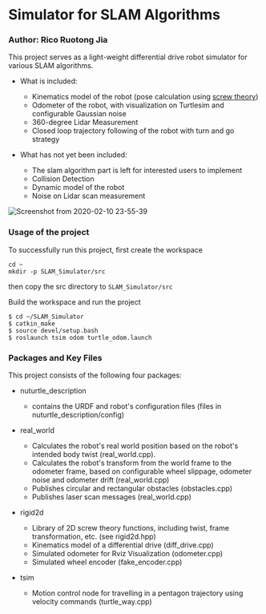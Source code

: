 # Simulator for SLAM Algorithms

### Author: Rico Ruotong Jia

This project serves as a light-weight differential drive robot simulator for various SLAM algorithms. 

- What is included:
    - Kinematics model of the robot (pose calculation using [screw theory](https://en.wikipedia.org/wiki/Screw_theory))
    - Odometer of the robot, with visualization on Turtlesim and configurable Gaussian noise 
    - 360-degree Lidar Measurement 
    - Closed loop trajectory following of the robot with turn and go strategy
    
- What has not yet been included: 
    - The slam algorithm part is left for interested users to implement
    - Collision Detection
    - Dynamic model of the robot
    - Noise on Lidar scan measurement 

![Screenshot from 2020-02-10 23-55-39](https://user-images.githubusercontent.com/39393023/74294928-16bece00-4d05-11ea-9538-5effafc6b0f5.png)
### Usage of the project 

To successfully run this project, first create the workspace
``` 
cd ~ 
mkdir -p SLAM_Simulator/src  
```

then copy the src directory to ```SLAM_Simulator/src```

Build the workspace and run the project 
```
$ cd ~/SLAM_Simulator 
$ catkin_make
$ source devel/setup.bash
$ roslaunch tsim odom turtle_odom.launch 
```

### Packages and Key Files
This project consists of the following four packages: 

- nuturtle_description
    - contains the URDF and robot's configuration files (files in nuturtle_description/config)
- real_world 
    - Calculates the robot's real world position based on the robot's intended body twist (real_world.cpp). 
    - Calculates the robot's transform from the world frame to the odometer frame, based on configurable wheel slippage,  odometer noise and odometer drift (real_world.cpp)
    - Publishes circular and rectangular obstacles (obstacles.cpp) 
    - Publishes laser scan messages (real_world.cpp)
    
- rigid2d
    - Library of 2D screw theory functions, including twist, frame transformation, etc. (see rigid2d.hpp)
    - Kinematics model of a differential drive (diff_drive.cpp)
    - Simulated odometer for Rviz Visualization (odometer.cpp)
    - Simulated wheel encoder (fake_encoder.cpp)

 
- tsim
    - Motion control node for travelling in a pentagon trajectory using velocity commands (turtle_way.cpp)
